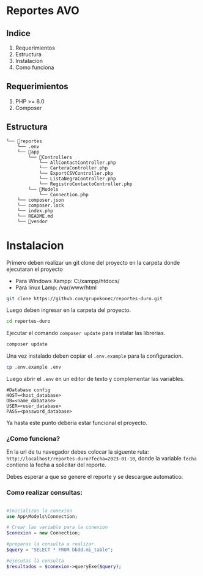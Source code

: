 # Reportes AVO

## Indice

1. Requerimientos
2. Estructura
2. Instalacion
3. Como funciona

## Requerimientos

1. PHP >= 8.0
2. Composer 

## Estructura
```
└── 📁reportes
    └── .env
    └── 📁app
        └── 📁Controllers
            └── AllContactController.php
            └── CarteraController.php
            └── ExportCSVController.php
            └── ListaNegraController.php
            └── RegistroContactoController.php
        └── 📁Models
            └── Connection.php
    └── composer.json
    └── composer.lock
    └── index.php
    └── README.md
    └── 📁vendor
```

# Instalacion

Primero deben realizar un git clone del proyecto en la carpeta donde ejecutaran el proyecto
- Para Windows Xampp: C:/xampp/htdocs/
- Para linux Lamp: /var/www/html

```bash 
git clone https://github.com/grupokonec/reportes-duro.git
```

Luego deben ingresar en la carpeta del proyecto. 
```bash
cd reportes-duro
```

Ejecutar el comando `composer update` para instalar las librerias. 
``` bash 
composer update
```

Una vez instalado deben copiar el `.env.example` para la configuracion.
```bash 
cp .env.example .env
```

Luego abrir el `.env` en un editor de texto y complementar las variables. 

```.env
#Database config
HOST=<host_database>
DB=<name_dabatase>
USER=<user_database>
PASS=<password_database>
```

Ya hasta este punto deberia estar funcional el proyecto. 

### ¿Como funciona?
En la url de tu navegador debes colocar la siguente ruta: `http://localhost/reportes-duro?fecha=2023-01-10`, donde la variable `fecha` contiene la fecha a solicitar del reporte. 

Debes esperar a que se genere el reporte y se descargue automatico.

### Como realizar consultas: 

```php

#Inicializas la conexion 
use App\Models\Connection;

# Crear las variable para la conexion
$conexion = new Connection;

#preparas la consulta a realizar. 
$query = "SELECT * FROM bbdd.mi_table";

#ejecutas la consulta 
$resultados = $conexion->queryExe($query);
```